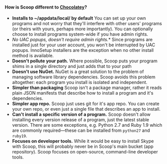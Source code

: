 #### How is Scoop different to [Chocolatey](http://chocolatey.org)?

* **Installs to ~/appdata/local/ by default** You can set up your own programs and not worry that they'll interfere with other users' programs (or theirs with yours, perhaps more importantly). You can optionally choose to install programs system-wide if you have admin rights.
* **No UAC popups, doesn't require admin rights*.** Since programs are installed just for your user account, you won't be interrupted by UAC popups. InnoSetup installers are the exception when no other install method is available.
* **Doesn't pollute your path.** Where possible, Scoop puts your program shims in a single directory and just adds that to your path
* **Doesn't use NuGet.** NuGet is a great solution to the problem of managing software library dependencies. Scoop avoids this problem altogether: each program you install is isolated and independent.
* **Simpler than packaging** Scoop isn't a package manager, rather it reads plain JSON manifests that describe how to install a program and it's dependencies.
* **Simpler app repo.** Scoop just uses git for it's app repo. You can create your own repo, or even just a single file that describes an app to install.
* **Can't install a specific version of a program.** Scoop doesn't allow installing every version release of a program, just the latest stable version. There are some exceptions, e.g. Python 2.7 and Ruby 1.9 which are commonly required—these can be installed from `python27` and `ruby19`.
* **Focuses on developer tools.** While it would be easy to install Skype with Scoop, this will probably never be in Scoop's main bucket (app repository). Scoop focuses on open-source, command-line developer tools.